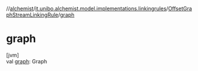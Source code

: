 //[alchemist](../../../index.md)/[it.unibo.alchemist.model.implementations.linkingrules](../index.md)/[OffsetGraphStreamLinkingRule](index.md)/[graph](graph.md)

# graph

[jvm]\
val [graph](graph.md): Graph
